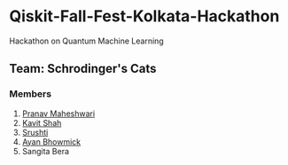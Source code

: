 # Qiskit-Fall-Fest-Kolkata-Hackathon

Hackathon on Quantum Machine Learning

## Team: Schrodinger's Cats
### Members
1. [Pranav Maheshwari](https://github.com/maheshwaripranav)
2. [Kavit Shah](github.com/Kavit-Shah)
3. [Srushti](github.com/Next-di-mension)
4. [Ayan Bhowmick](github.com/chemicalcode97)
5. Sangita Bera


